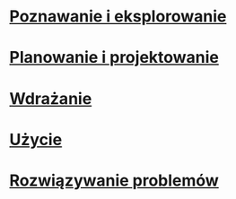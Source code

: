 # [Poznawanie i eksplorowanie](/understand-explore/what-is-ata)
# [Planowanie i projektowanie](/plan-design/ata-architecture)
# [Wdrażanie](/advanced-threat-analytics/deploy-use/preinstall-ata)
# [Użycie](/advanced-threat-analytics/deploy-use/operate-ata)
# [Rozwiązywanie problemów](/troubleshoot/troubleshooting-ata-known-errors)


<!--HONumber=Oct16_HO5-->


